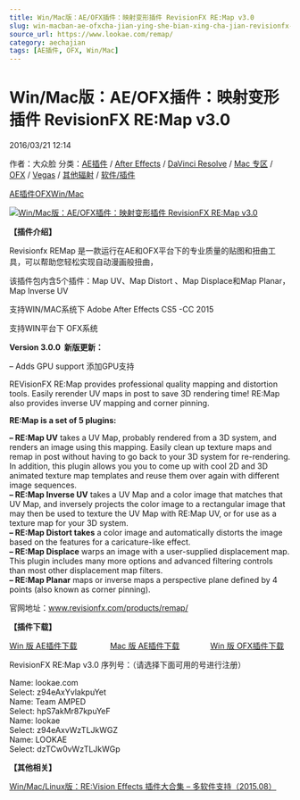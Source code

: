 ```yaml
---
title: Win/Mac版：AE/OFX插件：映射变形插件 RevisionFX RE:Map v3.0
slug: win-macban-ae-ofxcha-jian-ying-she-bian-xing-cha-jian-revisionfx-re-map-v3-0
source_url: https://www.lookae.com/remap/
category: aechajian
tags: [AE插件, OFX, Win/Mac]
---
```

# Win/Mac版：AE/OFX插件：映射变形插件 RevisionFX RE:Map v3.0

2016/03/21 12:14

作者：大众脸
分类：[AE插件](https://www.lookae.com/after-effects/aechajian/) / [After Effects](https://www.lookae.com/after-effects/) / [DaVinci Resolve](https://www.lookae.com/qitarjcj/resolvezy/) / [Mac 专区](https://www.lookae.com/mac-osx/) / [OFX](https://www.lookae.com/qitarjcj/ofxzy/) / [Vegas](https://www.lookae.com/qitarjcj/vegaszy/) / [其他辐射](https://www.lookae.com/others/) / [软件/插件](https://www.lookae.com/qitarjcj/)

[AE插件](https://www.lookae.com/tag/ae%e6%8f%92%e4%bb%b6/)[OFX](https://www.lookae.com/tag/ofx/)[Win/Mac](https://www.lookae.com/tag/winmac/)

[![Win/Mac版：AE/OFX插件：映射变形插件 RevisionFX RE:Map v3.0](https://www.lookae.com/wp-content/uploads/2016/03/remap.jpg "Win/Mac版：AE/OFX插件：映射变形插件 RevisionFX RE:Map v3.0-LookAE.com")](https://www.lookae.com/wp-content/uploads/2016/03/remap.jpg)

**【插件介绍】**

Revisionfx REMap 是一款运行在AE和OFX平台下的专业质量的贴图和扭曲工具，可以帮助您轻松实现自动漫画般扭曲，

该插件包内含5个插件：Map UV、Map Distort 、Map Displace和Map Planar，Map Inverse UV

支持WIN/MAC系统下 Adobe After Effects CS5 -CC 2015

支持WIN平台下 OFX系统

**Version 3.0.0  新版更新：**

– Adds GPU support 添加GPU支持

REVisionFX RE:Map provides professional quality mapping and distortion tools. Easily rerender UV maps in post to save 3D rendering time! RE:Map also provides inverse UV mapping and corner pinning.

**RE:Map is a set of 5 plugins:**

**– RE:Map UV** takes a UV Map, probably rendered from a 3D system, and renders an image using this mapping. Easily clean up texture maps and remap in post without having to go back to your 3D system for re-rendering. In addition, this plugin allows you you to come up with cool 2D and 3D animated texture map templates and reuse them over again with different image sequences.  
**– RE:Map Inverse UV** takes a UV Map and a color image that matches that UV Map, and inversely projects the color image to a rectangular image that may then be used to texture the UV Map with RE:Map UV, or for use as a texture map for your 3D system.  
**– RE:Map Distort takes** a color image and automatically distorts the image based on the features for a caricature-like effect.  
**– RE:Map Displace** warps an image with a user-supplied displacement map. This plugin includes many more options and advanced filtering controls than most other displacement map filters.  
**– RE:Map Planar** maps or inverse maps a perspective plane defined by 4 points (also known as corner pinning).

官网地址：www.revisionfx.com/products/remap/

**【插件下载】**

[Win 版 AE插件下载](http://lookae.ctfile.com/fs/ccf146200238)               [Mac 版 AE插件下载](http://lookae.ctfile.com/fs/Jrq146199743)              [Win 版 OFX插件下载](http://lookae.ctfile.com/fs/ogb146199950)

RevisionFX RE:Map v3.0 序列号：（请选择下面可用的号进行注册）

Name: lookae.com  
Select: z94eAxYvlakpuYet  
Name: Team AMPED  
Select: hpS7akMr87kpuYeF  
Name: lookae  
Select: z94eAxvWzTLJkWGZ  
Name: LOOKAE  
Select: dzTCw0vWzTLJkWGp

**【其他相关】**

[Win/Mac/Linux版：RE:Vision Effects 插件大合集 – 多软件支持（2015.08）](https://www.lookae.com/revisionfx201508/)

